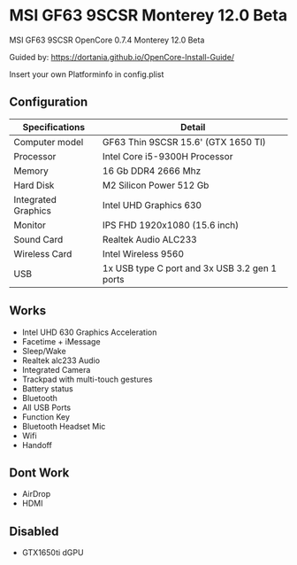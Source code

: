 # MSI GF63 9SCSR Monterey 12.0 Beta
MSI GF63 9SCSR OpenCore 0.7.4 Monterey 12.0 Beta

Guided by: https://dortania.github.io/OpenCore-Install-Guide/

Insert your own Platforminfo in config.plist

## Configuration

| Specifications | Detail |
| ------------------- | ------------------------------------------- |
| Computer model      | GF63 Thin 9SCSR 15.6' (GTX 1650 TI)      |
| Processor           | Intel Core i5-9300H Processor     |
| Memory              | 16 Gb DDR4 2666 Mhz             |
| Hard Disk           | M2 Silicon Power 512 Gb    |
| Integrated Graphics | Intel UHD Graphics 630                     |
| Monitor             | IPS FHD 1920x1080 (15.6 inch) |
| Sound Card          | Realtek Audio ALC233         |
| Wireless Card       | Intel Wireless 9560                   |
| USB                 | 1x USB type C port and 3x USB 3.2 gen 1 ports  |

## Works
- Intel UHD 630 Graphics Acceleration
- Facetime + iMessage
- Sleep/Wake
- Realtek alc233 Audio
- Integrated Camera
- Trackpad with multi-touch gestures
- Battery status
- Bluetooth
- All USB Ports
- Function Key
- Bluetooth Headset Mic
- Wifi
- Handoff

## Dont Work
- AirDrop
- HDMI

## Disabled
- GTX1650ti dGPU
